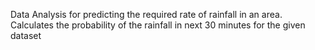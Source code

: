 Data Analysis for predicting the required rate of rainfall in an area.
Calculates the probability of the rainfall in next 30 minutes for the given dataset

